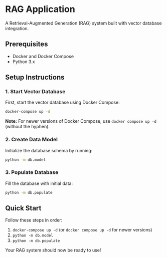 # RAG Application

A Retrieval-Augmented Generation (RAG) system built with vector database integration.

## Prerequisites

- Docker and Docker Compose
- Python 3.x

## Setup Instructions

### 1. Start Vector Database

First, start the vector database using Docker Compose:

```bash
docker-compose up -d
```

**Note:** For newer versions of Docker Compose, use `docker compose up -d` (without the hyphen).

### 2. Create Data Model

Initialize the database schema by running:

```bash
python -m db.model
```

### 3. Populate Database

Fill the database with initial data:

```bash
python -m db.populate
```

## Quick Start

Follow these steps in order:

1. `docker-compose up -d` (or `docker compose up -d` for newer versions)
2. `python -m db.model`
3. `python -m db.populate`

Your RAG system should now be ready to use!
